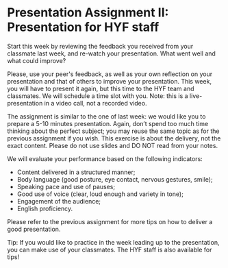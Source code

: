 # Presentation Assignment II: Presentation for HYF staff

Start this week by reviewing the feedback you received from your classmate last week, and re-watch your presentation. What went well and what could improve?

Please, use your peer's feedback, as well as your own reflection on your presentation and that of others to improve your presentation. This week, you will have to present it again, but this time to the HYF team and classmates. We will schedule a time slot with you. Note: this is a live-presentation in a video call, not a recorded video.

The assignment is similar to the one of last week: we would like you to prepare a 5-10 minutes presentation. Again, don’t spend too much time thinking about the perfect subject; you may reuse the same topic as for the previous assignment if you wish. This exercise is about the delivery, not the exact content. Please do not use slides and DO NOT read from your notes. 

We will evaluate your performance based on the following indicators:
- Content delivered in a structured manner;
- Body language (good posture, eye contact, nervous gestures, smile);
- Speaking pace and use of pauses;
- Good use of voice (clear, loud enough and variety in tone);
- Engagement of the audience;
- English proficiency.

Please refer to the previous assignment for more tips on how to deliver a good presentation.

Tip: If you would like to practice in the week leading up to the presentation, you can make use of your classmates. The HYF staff is also available for tips!
